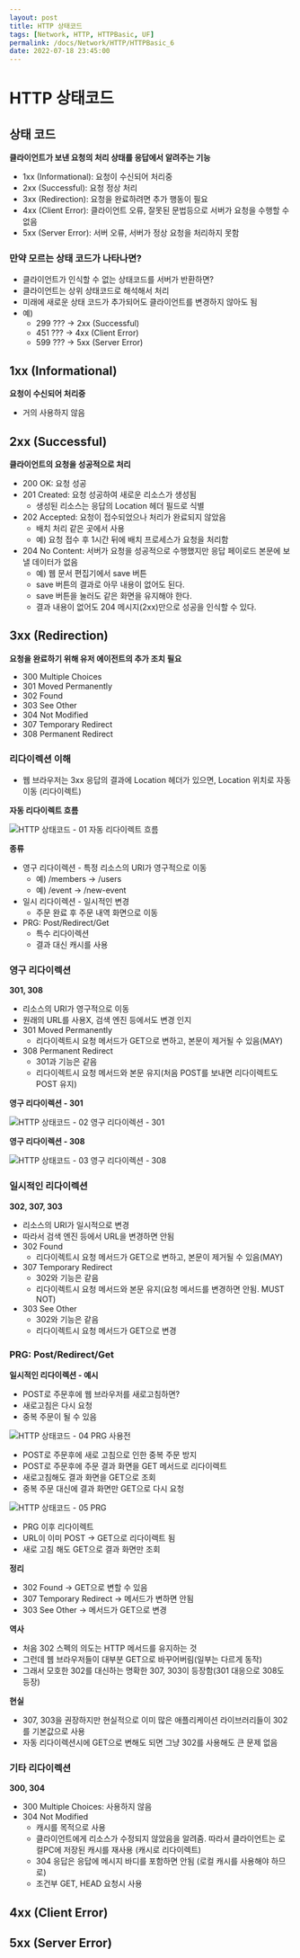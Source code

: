 ```yaml
---
layout: post
title: HTTP 상태코드
tags: [Network, HTTP, HTTPBasic, UF]
permalink: /docs/Network/HTTP/HTTPBasic_6
date: 2022-07-18 23:45:00
---
```


# HTTP 상태코드

## 상태 코드
**클라이언트가 보낸 요청의 처리 상태를 응답에서 알려주는 기능**

- 1xx (Informational): 요청이 수신되어 처리중
- 2xx (Successful): 요청 정상 처리
- 3xx (Redirection): 요청을 완료하려면 추가 행동이 필요
- 4xx (Client Error): 클라이언트 오류, 잘못된 문법등으로 서버가 요청을 수행할 수 없음
- 5xx (Server Error): 서버 오류, 서버가 정상 요청을 처리하지 못함

### 만약 모르는 상태 코드가 나타나면?
- 클라이언트가 인식할 수 없는 상태코드를 서버가 반환하면?
- 클라이언트는 상위 상태코드로 해석해서 처리
- 미래에 새로운 상태 코드가 추가되어도 클라이언트를 변경하지 않아도 됨
- 예)
  - 299 ??? -> 2xx (Successful)
  - 451 ??? -> 4xx (Client Error)
  - 599 ??? -> 5xx (Server Error)

## 1xx (Informational)
**요청이 수신되어 처리중**

- 거의 사용하지 않음

## 2xx (Successful)
**클라이언트의 요청을 성공적으로 처리**

- 200 OK: 요청 성공
- 201 Created: 요청 성공하여 새로운 리소스가 생성됨
  - 생성된 리소스는 응답의 Location 헤더 필드로 식별
- 202 Accepted: 요청이 접수되었으나 처리가 완료되지 않았음
  - 배치 처리 같은 곳에서 사용
  - 예) 요청 접수 후 1시간 뒤에 배치 프로세스가 요청을 처리함
- 204 No Content: 서버가 요청을 성공적으로 수행했지만 응답 페이로드 본문에 보낼 데이터가 없음
  - 예) 웹 문서 편집기에서 save 버튼
  - save 버튼의 결과로 아무 내용이 없어도 된다.
  - save 버튼을 눌러도 같은 화면을 유지해야 한다.
  - 결과 내용이 없어도 204 메시지(2xx)만으로 성공을 인식할 수 있다.
## 3xx (Redirection)
**요청을 완료하기 위해 유저 에이전트의 추가 조치 필요**

- 300 Multiple Choices
- 301 Moved Permanently
- 302 Found
- 303 See Other
- 304 Not Modified
- 307 Temporary Redirect
- 308 Permanent Redirect

### 리다이렉션 이해
- 웹 브라우저는 3xx 응답의 결과에 Location 헤더가 있으면, Location 위치로 자동 이동 (리다이렉트)

**자동 리다이렉트 흐름**

![HTTP 상태코드 - 01  자동 리다이렉트 흐름](https://user-images.githubusercontent.com/52024566/180012918-5997fd96-a106-494a-9af4-eca371798131.png)

**종류**

- 영구 리다이렉션 - 특정 리소스의 URI가 영구적으로 이동
  - 예) /members -> /users
  - 예) /event -> /new-event
- 일시 리다이렉션 - 일시적인 변경
  - 주문 완료 후 주문 내역 화면으로 이동
- PRG: Post/Redirect/Get
  - 특수 리다이렉션
  - 결과 대신 캐시를 사용

### 영구 리다이렉션
**301, 308**

- 리소스의 URI가 영구적으로 이동
- 원래의 URL를 사용X, 검색 엔진 등에서도 변경 인지
- 301 Moved Permanently
  - 리다이렉트시 요청 메서드가 GET으로 변하고, 본문이 제거될 수 있음(MAY)
- 308 Permanent Redirect
  - 301과 기능은 같음
  - 리다이렉트시 요청 메서드와 본문 유지(처음 POST를 보내면 리다이렉트도 POST 유지)

**영구 리다이렉션 - 301**

![HTTP 상태코드 - 02  영구 리다이렉션 - 301](https://user-images.githubusercontent.com/52024566/180012920-688868fe-c7b8-4b5f-a6d4-b276a4ddc28d.png)

**영구 리다이렉션 - 308**

![HTTP 상태코드 - 03  영구 리다이렉션 - 308](https://user-images.githubusercontent.com/52024566/180012924-3323c707-e810-4663-bfb1-fa44a431b28d.png)

### 일시적인 리다이렉션
**302, 307, 303**

- 리소스의 URI가 일시적으로 변경
- 따라서 검색 엔진 등에서 URL을 변경하면 안됨
- 302 Found
  - 리다이렉트시 요청 메서드가 GET으로 변하고, 본문이 제거될 수 있음(MAY)
- 307 Temporary Redirect
  - 302와 기능은 같음
  - 리다이렉트시 요청 메서드와 본문 유지(요청 메서드를 변경하면 안됨. MUST NOT)
- 303 See Other
  - 302와 기능은 같음
  - 리다이렉트시 요청 메서드가 GET으로 변경

### PRG: Post/Redirect/Get
**일시적인 리다이렉션 - 예시**

- POST로 주문후에 웹 브라우저를 새로고침하면?
- 새로고침은 다시 요청
- 중복 주문이 될 수 있음

![HTTP 상태코드 - 04  PRG 사용전](https://user-images.githubusercontent.com/52024566/180012925-28eadd97-9bbb-44fb-9740-c1ca18ab6bae.png)

- POST로 주문후에 새로 고침으로 인한 중복 주문 방지
- POST로 주문후에 주문 결과 화면을 GET 메서드로 리다이렉트
- 새로고침해도 결과 화면을 GET으로 조회
- 중복 주문 대신에 결과 화면만 GET으로 다시 요청

![HTTP 상태코드 - 05  PRG](https://user-images.githubusercontent.com/52024566/180012928-6d32068c-7295-415b-b7a0-89ed00f096a0.png)

- PRG 이후 리다이렉트
- URL이 이미 POST -> GET으로 리다이렉트 됨
- 새로 고침 해도 GET으로 결과 화면만 조회

**정리**
  - 302 Found -> GET으로 변할 수 있음
  - 307 Temporary Redirect -> 메서드가 변하면 안됨
  - 303 See Other -> 메서드가 GET으로 변경

**역사**
- 처음 302 스펙의 의도는 HTTP 메서드를 유지하는 것
- 그런데 웹 브라우저들이 대부분 GET으로 바꾸어버림(일부는 다르게 동작)
- 그래서 모호한 302를 대신하는 명확한 307, 303이 등장함(301 대응으로 308도 등장)

**현실**
- 307, 303을 권장하지만 현실적으로 이미 많은 애플리케이션 라이브러리들이 302를 기본값으로 사용
- 자동 리다이렉션시에 GET으로 변해도 되면 그냥 302를 사용해도 큰 문제 없음

### 기타 리다이렉션
**300, 304**

- 300 Multiple Choices: 사용하지 않음
- 304 Not Modified
  - 캐시를 목적으로 사용
  - 클라이언트에게 리소스가 수정되지 않았음을 알려줌. 따라서 클라이언트는 로컬PC에 저장된 캐시를 재사용 (캐시로 리다이렉트)
  - 304 응답은 응답에 메시지 바디를 포함하면 안됨 (로컬 캐시를 사용해야 하므로)
  - 조건부 GET, HEAD 요청시 사용

## 4xx (Client Error)
## 5xx (Server Error)